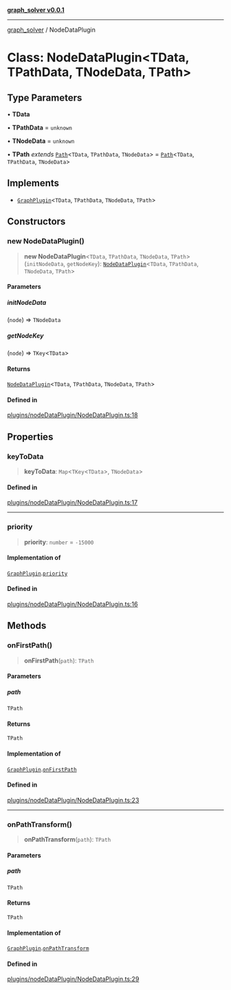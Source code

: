 [**graph_solver v0.0.1**](../README.md)

***

[graph_solver](../globals.md) / NodeDataPlugin

# Class: NodeDataPlugin\<TData, TPathData, TNodeData, TPath\>

## Type Parameters

• **TData**

• **TPathData** = `unknown`

• **TNodeData** = `unknown`

• **TPath** *extends* [`Path`](../interfaces/Path.md)\<`TData`, `TPathData`, `TNodeData`\> = [`Path`](../interfaces/Path.md)\<`TData`, `TPathData`, `TNodeData`\>

## Implements

- [`GraphPlugin`](../interfaces/GraphPlugin.md)\<`TData`, `TPathData`, `TNodeData`, `TPath`\>

## Constructors

### new NodeDataPlugin()

> **new NodeDataPlugin**\<`TData`, `TPathData`, `TNodeData`, `TPath`\>(`initNodeData`, `getNodeKey`): [`NodeDataPlugin`](NodeDataPlugin.md)\<`TData`, `TPathData`, `TNodeData`, `TPath`\>

#### Parameters

##### initNodeData

(`node`) => `TNodeData`

##### getNodeKey

(`node`) => `TKey`\<`TData`\>

#### Returns

[`NodeDataPlugin`](NodeDataPlugin.md)\<`TData`, `TPathData`, `TNodeData`, `TPath`\>

#### Defined in

[plugins/nodeDataPlugin/NodeDataPlugin.ts:18](https://github.com/ahibis/grapthSolver/blob/29d33a7088c3740c5f86a9fb08a8a2bfd8a007fb/src/plugins/nodeDataPlugin/NodeDataPlugin.ts#L18)

## Properties

### keyToData

> **keyToData**: `Map`\<`TKey`\<`TData`\>, `TNodeData`\>

#### Defined in

[plugins/nodeDataPlugin/NodeDataPlugin.ts:17](https://github.com/ahibis/grapthSolver/blob/29d33a7088c3740c5f86a9fb08a8a2bfd8a007fb/src/plugins/nodeDataPlugin/NodeDataPlugin.ts#L17)

***

### priority

> **priority**: `number` = `-15000`

#### Implementation of

[`GraphPlugin`](../interfaces/GraphPlugin.md).[`priority`](../interfaces/GraphPlugin.md#priority)

#### Defined in

[plugins/nodeDataPlugin/NodeDataPlugin.ts:16](https://github.com/ahibis/grapthSolver/blob/29d33a7088c3740c5f86a9fb08a8a2bfd8a007fb/src/plugins/nodeDataPlugin/NodeDataPlugin.ts#L16)

## Methods

### onFirstPath()

> **onFirstPath**(`path`): `TPath`

#### Parameters

##### path

`TPath`

#### Returns

`TPath`

#### Implementation of

[`GraphPlugin`](../interfaces/GraphPlugin.md).[`onFirstPath`](../interfaces/GraphPlugin.md#onfirstpath)

#### Defined in

[plugins/nodeDataPlugin/NodeDataPlugin.ts:23](https://github.com/ahibis/grapthSolver/blob/29d33a7088c3740c5f86a9fb08a8a2bfd8a007fb/src/plugins/nodeDataPlugin/NodeDataPlugin.ts#L23)

***

### onPathTransform()

> **onPathTransform**(`path`): `TPath`

#### Parameters

##### path

`TPath`

#### Returns

`TPath`

#### Implementation of

[`GraphPlugin`](../interfaces/GraphPlugin.md).[`onPathTransform`](../interfaces/GraphPlugin.md#onpathtransform)

#### Defined in

[plugins/nodeDataPlugin/NodeDataPlugin.ts:29](https://github.com/ahibis/grapthSolver/blob/29d33a7088c3740c5f86a9fb08a8a2bfd8a007fb/src/plugins/nodeDataPlugin/NodeDataPlugin.ts#L29)
